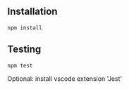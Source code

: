 ## Installation

```
npm install
```

## Testing

```
npm test
```

Optional: install vscode extension 'Jest'
